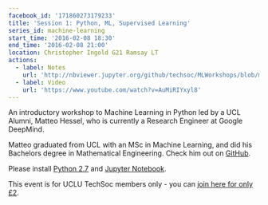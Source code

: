 ```yaml
---
facebook_id: '171860273179233'
title: 'Session 1: Python, ML, Supervised Learning'
series_id: machine-learning
start_time: '2016-02-08 18:30'
end_time: '2016-02-08 21:00'
location: Christopher Ingold G21 Ramsay LT
actions:
  - label: Notes
    url: 'http://nbviewer.jupyter.org/github/techsoc/MLWorkshops/blob/master/session1/SL-Notes.ipynb'
  - label: Video
    url: 'https://www.youtube.com/watch?v=AuMiRIYxyl8'
---
```


An introductory workshop to Machine Learning in Python led by a UCL Alumni, Matteo Hessel, who is currently a Research Engineer at Google DeepMind.

Matteo graduated from UCL with an MSc in Machine Learning, and did his Bachelors degree in Mathematical Engineering. Check him out on [GitHub](https://github.com/mtthss).

Please install [Python 2.7](https://www.python.org/downloads/) and [Jupyter Notebook](http://jupyter.org/).

This event is for UCLU TechSoc members only - you can [join here for only £2](http://uclu.org/clubs-societies/tech-society).

